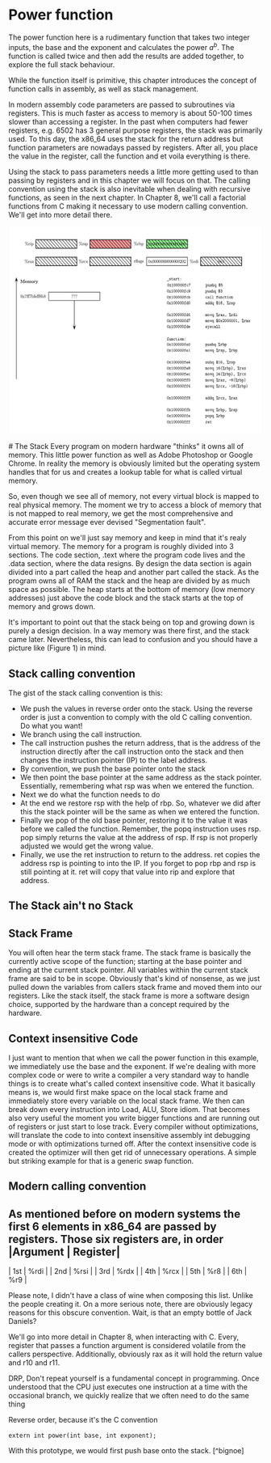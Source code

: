 # Power function
The power function here is a rudimentary function that takes two
integer inputs, the base and the exponent and calculates the power
$a^b$. The function is called twice and then add the results are added 
together, to explore the full stack behaviour.

While the function itself is primitive, this chapter introduces
the concept of function calls in assembly, as well as stack management.

In modern assembly code parameters are passed to subroutines via registers.
This is much faster as access to memory is about 50-100 times slower than 
accessing a register. In the past when computers had fewer registers, e.g.
6502 has 3 general purpose registers, the stack was primarily used.
To this day, the x86_64 uses the stack for the return address but function
parameters are nowadays passed by registers. After all, you place the value
in the register, call the function and et voila everything is there.

Using the stack to pass parameters needs a little more getting used to than
passing by registers and in this chapter we will focus on that. The calling
convention using the stack is also inevitable when dealing with recursive
functions, as seen in the next chapter. 
In Chapter 8, we'll call a factorial functions from C making it necessary 
to use modern calling convention. We'll get into more detail there. 
<p align="center">
  <img src="./x86_Stack.gif" alt="Stack Animation x86_64" width="500">
</p>
# The Stack
Every program on modern hardware "thinks" it owns all of memory. This little
power function as well as Adobe Photoshop or Google Chrome. In reality
the memory is obviously limited but the operating system handles that
for us and creates a lookup table for what is called virtual memory.

So, even though we see all of memory, not every virtual block is mapped
to real physical memory. The moment we try to access a block of memory that is
not mapped to real memory, we get the most comprehensive and accurate error
message ever devised "Segmentation fault".

From this point on we'll just say memory and keep in mind that it's realy virtual memory.
The memory for a program is roughly divided into 3 sections. The code section,
.text where the program code lives and the .data section, where
the data resigns. By design the data section is again divided into
a part called the heap and another part called the stack. As the program
owns all of RAM the stack and the heap are divided by as much space as possible.
The heap starts at the bottom of memory (low memory addresses) just above the
code block and the stack starts at the top of memory and grows down. 

It's important to point out that the stack being on top and growing down is
purely a design decision. In a way memory was there first, and the stack came
later. Nevertheless, this can lead to confusion and you should have a picture
like (Figure 1) in mind. 
## Stack calling convention
The gist of the stack calling convention is this:
 - We push the values in reverse order onto the stack. Using the 
   reverse order is just a convention to comply with the old C calling convention. 
   Do what you want!
 - We branch using the call instruction.
 - The call instruction pushes the return address, that is the address
   of the instruction directly after the call instruction onto the stack
   and then changes the instruction pointer (IP) to the label address.  
 - By convention, we push the base pointer onto the stack
 - We then point the base pointer at the same address as the stack pointer.
   Essentially, remembering what rsp was when we entered the function.
 - Next we do what the function needs to do
 - At the end we restore rsp with the help of rbp. So, whatever we did
   after this the stack pointer will be the same as when we entered the function.
 - Finally we pop of the old base pointer, restoring it to the value it was
   before we called the function. Remember, the popq instruction uses rsp.
   pop simply returns the value at the address of rsp. If rsp is not properly
   adjusted we would get the wrong value.
 - Finally, we use the ret instruction to return to the address. ret copies the address rsp 
   is pointing to into the IP. If you forget to pop rbp and rsp is still pointing at it. 
   ret will copy that value into rip and explore that address. 
## The Stack ain't no Stack

## Stack Frame
You will often hear the term stack frame. The stack frame is basically the currently
active scope of the function; starting at the base pointer and ending at the current
stack pointer. All variables within the current stack frame are said to be in scope.
Obviously that's kind of nonsense, as we just pulled down the variables from callers 
stack frame and moved them into our registers. Like the stack itself, the stack frame 
is more a software design choice, supported by the hardware than a concept required by 
the  hardware.

## Context insensitive Code
I just want to mention that when we call the power function in this example, we immediately
use the base and the exponent. If we're dealing with more complex code or were to write a compiler
a very standard way to handle things is to create what's called context insensitive code. 
What it basically means is, we would first make space on the local stack frame and immediately
store every variable on the local stack frame. We then can break down every instruction into
Load, ALU, Store idiom. That becomes also very useful the moment you write bigger functions and are 
running out of registers or just start to lose track. 
Every compiler without optimizations, will translate the code to into context insensitive assembly
int debugging mode or with optimizations turned off. After the context insensitive code is created
the optimizer will then get rid of unnecessary operations. A simple but  striking example for that 
is a generic swap function. 

## Modern calling convention
As mentioned before on modern systems the first 6 elements in x86_64 are passed
by registers. Those six registers are, in order
|Argument | Register|
-------------------
|  1st    |  %rdi   |
|  2nd    |  %rsi   |
|  3rd    |  %rdx   |
|  4th    |  %rcx   |
|  5th    |  %r8    |
|  6th    |  %r9    |

Please note, I didn't have a class of wine when composing this list. 
Unlike the people creating it. On a more serious note, there are obviously legacy reasons 
for this obscure convention. Wait, is that an empty bottle of Jack Daniels? 

We'll go into more detail in Chapter 8, when interacting with C. 
Every, register that passes a function argument is considered volatile from the
callers perspective. Additionally, obviously rax as it will hold the return value
and r10 and r11.


DRP, Don't repeat yourself is a fundamental concept in programming.
Once understood that the CPU just executes one instruction at a time
with the occasional branch, we quickly realize that we often need
to do the same thing
[^1]:
Reverse order, because it's the C convention
```
extern int power(int base, int exponent);
```
With this prototype, we would first push base onto the stack.
[^bignoe]
